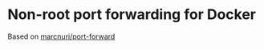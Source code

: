 # Non-root port forwarding for Docker

Based on [marcnuri/port-forward](https://hub.docker.com/r/marcnuri/port-forward)